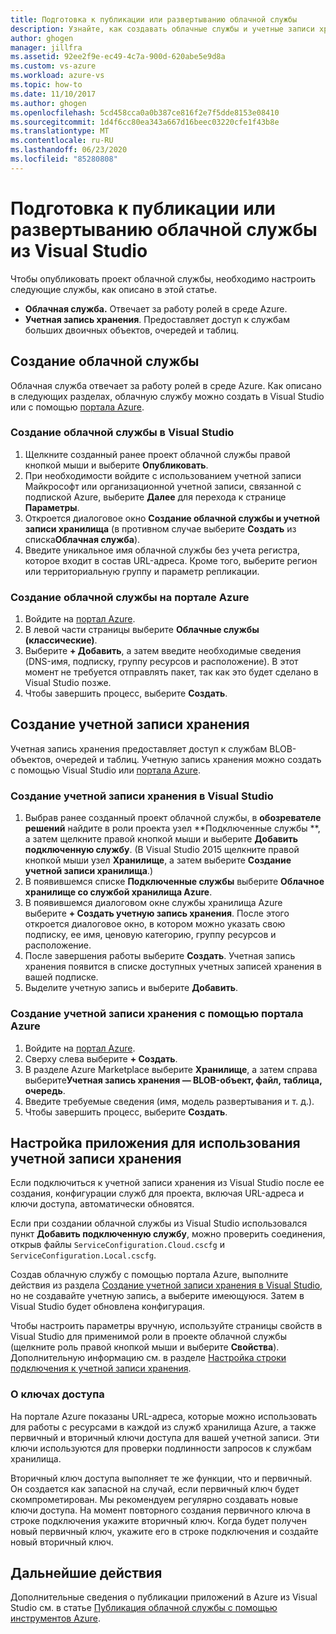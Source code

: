 ```yaml
---
title: Подготовка к публикации или развертыванию облачной службы
description: Узнайте, как создавать облачные службы и учетные записи хранения, а также настраивать приложения Azure.
author: ghogen
manager: jillfra
ms.assetid: 92ee2f9e-ec49-4c7a-900d-620abe5e9d8a
ms.custom: vs-azure
ms.workload: azure-vs
ms.topic: how-to
ms.date: 11/10/2017
ms.author: ghogen
ms.openlocfilehash: 5cd458cca0a0b387ce816f2e7f5dde8153e08410
ms.sourcegitcommit: 1d4f6cc80ea343a667d16beec03220cfe1f43b8e
ms.translationtype: MT
ms.contentlocale: ru-RU
ms.lasthandoff: 06/23/2020
ms.locfileid: "85280808"
---
```

# <a name="prepare-to-publish-or-deploy-a-cloud-service-from-visual-studio"></a>Подготовка к публикации или развертыванию облачной службы из Visual Studio

Чтобы опубликовать проект облачной службы, необходимо настроить следующие службы, как описано в этой статье.

* **Облачная служба.** Отвечает за работу ролей в среде Azure.
* **Учетная запись хранения**. Предоставляет доступ к службам больших двоичных объектов, очередей и таблиц.

## <a name="create-a-cloud-service"></a>Создание облачной службы

Облачная служба отвечает за работу ролей в среде Azure. Как описано в следующих разделах, облачную службу можно создать в Visual Studio или с помощью [портала Azure](https://portal.azure.com/).

### <a name="create-a-cloud-service-from-visual-studio"></a>Создание облачной службы в Visual Studio

1. Щелкните созданный ранее проект облачной службы правой кнопкой мыши и выберите **Опубликовать**.
1. При необходимости войдите с использованием учетной записи Майкрософт или организационной учетной записи, связанной с подпиской Azure, выберите **Далее** для перехода к странице **Параметры**.
1. Откроется диалоговое окно **Создание облачной службы и учетной записи хранилища** (в противном случае выберите **Создать** из списка**Облачная служба**).
1. Введите уникальное имя облачной службы без учета регистра, которое входит в состав URL-адреса. Кроме того, выберите регион или территориальную группу и параметр репликации.

### <a name="create-a-cloud-service-through-the-azure-portal"></a>Создание облачной службы на портале Azure

1. Войдите на [портал Azure](https://portal.azure.com/).
1. В левой части страницы выберите **Облачные службы (классические)**.
1. Выберите **+ Добавить**, а затем введите необходимые сведения (DNS-имя, подписку, группу ресурсов и расположение). В этот момент не требуется отправлять пакет, так как это будет сделано в Visual Studio позже.
1. Чтобы завершить процесс, выберите **Создать**.

## <a name="create-a-storage-account"></a>Создание учетной записи хранения

Учетная запись хранения предоставляет доступ к службам BLOB-объектов, очередей и таблиц. Учетную запись хранения можно создать с помощью Visual Studio или [портала Azure](https://portal.azure.com/).

### <a name="create-a-storage-account-from-visual-studio"></a>Создание учетной записи хранения в Visual Studio

1. Выбрав ранее созданный проект облачной службы, в **обозревателе решений** найдите в роли проекта узел **Подключенные службы **, а затем щелкните правой кнопкой мыши и выберите **Добавить подключенную службу**. (В Visual Studio 2015 щелкните правой кнопкой мыши узел **Хранилище**, а затем выберите **Создание учетной записи хранилища**.)
1. В появившемся списке **Подключенные службы** выберите **Облачное хранилище со службой хранилища Azure**.
1. В появившемся диалоговом окне службы хранилища Azure выберите **+ Создать учетную запись хранения**. После этого откроется диалоговое окно, в котором можно указать свою подписку, ее имя, ценовую категорию, группу ресурсов и расположение.
1. После завершения работы выберите **Создать**. Учетная запись хранения появится в списке доступных учетных записей хранения в вашей подписке.
1. Выделите учетную запись и выберите **Добавить**.

### <a name="create-a-storage-account-through-the-azure-portal"></a>Создание учетной записи хранения с помощью портала Azure

1. Войдите на [портал Azure](https://portal.azure.com/).
1. Сверху слева выберите **+ Создать**.
1. В разделе Azure Marketplace выберите **Хранилище**, а затем справа выберите**Учетная запись хранения — BLOB-объект, файл, таблица, очередь**.
1. Введите требуемые сведения (имя, модель развертывания и т. д.).
1. Чтобы завершить процесс, выберите **Создать**.

## <a name="configure-your-app-to-use-the-storage-account"></a>Настройка приложения для использования учетной записи хранения

Если подключиться к учетной записи хранения из Visual Studio после ее создания, конфигурации служб для проекта, включая URL-адреса и ключи доступа, автоматически обновятся.

Если при создании облачной службы из Visual Studio использовался пункт **Добавить подключенную службу**, можно проверить соединения, открыв файлы `ServiceConfiguration.Cloud.cscfg` и `ServiceConfiguration.Local.cscfg`.

Создав облачную службу с помощью портала Azure, выполните действия из раздела [Создание учетной записи хранения в Visual Studio](#create-a-storage-account-from-visual-studio), но не создавайте учетную запись, а выберите имеющуюся. Затем в Visual Studio будет обновлена конфигурация.

Чтобы настроить параметры вручную, используйте страницы свойств в Visual Studio для применимой роли в проекте облачной службы (щелкните роль правой кнопкой мыши и выберите **Свойства**). Дополнительную информацию см. в разделе [Настройка строки подключения к учетной записи хранения](vs-azure-tools-multiple-services-project-configurations.md#configuring-a-connection-string-for-a-storage-account).

### <a name="about-access-keys"></a>О ключах доступа

На портале Azure показаны URL-адреса, которые можно использовать для работы с ресурсами в каждой из служб хранилища Azure, а также первичный и вторичный ключи доступа для вашей учетной записи. Эти ключи используются для проверки подлинности запросов к службам хранилища.

Вторичный ключ доступа выполняет те же функции, что и первичный. Он создается как запасной на случай, если первичный ключ будет скомпрометирован. Мы рекомендуем регулярно создавать новые ключи доступа. На момент повторного создания первичного ключа в строке подключения укажите вторичный ключ. Когда будет получен новый первичный ключ, укажите его в строке подключения и создайте новый вторичный ключ.

## <a name="next-steps"></a>Дальнейшие действия

Дополнительные сведения о публикации приложений в Azure из Visual Studio см. в статье [Публикация облачной службы с помощью инструментов Azure](vs-azure-tools-publishing-a-cloud-service.md).
